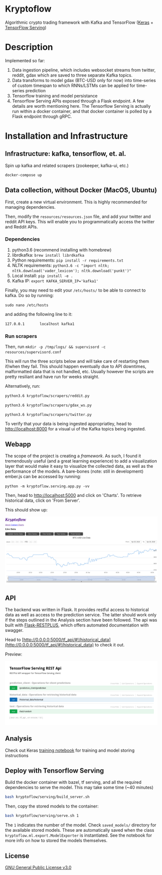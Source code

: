 Kryptoflow
==========


Algorithmic crypto trading framework with Kafka and TensorFlow ([Keras](https://keras.io/) + [TensorFlow Serving](https://www.tensorflow.org/serving/))


Description
===========

Implemented so far:

1. Data ingestion pipeline, which includes websocket streams from twitter, reddit, gdax which are saved to three separate Kafka topics.
2. Data transforms to model gdax (BTC-USD only for now) into time-series of custom timespan to which RNNs/LSTMs can be applied for time-series prediction
3. Tensorflow training and model persistance
4. Tensorflow Serving APIs exposed through a Flask endpoint. A few details are worth mentioning here. The Tensorflow Serving is actually run within a docker container, and that docker container is polled by a Flask endpoint through gRPC.

Installation and Infrastructure
===============================
## Infrastructure: kafka, tensorflow, et. al.

Spin up kafka and related scrapers (zookeeper, kafka-ui, etc.)

```bash
docker-compose up
```

## Data collection, without Docker (MacOS, Ubuntu)

First, create a new virtual environment. This is highly recommended for managing dependencies.

Then, modify the `resources/resources.json` file, and add your twitter and reddit API keys. This will enable you to programmatically access the twitter and Reddit APIs.

### Dependencies

1. python3.6 (recommend installing with homebrew)
2. librdkafka: `brew install librdkafka`
3. Python requirements: `pip install -r requirements.txt`
4. NLTK requirements: `python3.6 -c "import nltk; nltk.download('vader_lexicon'); nltk.download('punkt')"`
4. Local install: `pip install -e .`
5. Kafka IP: `export KAFKA_SERVER_IP='kafka1'`

Finally, you may need to edit your `/etc/hosts/` to be able to connect to kafka. Do so by running:

`sudo nano /etc/hosts`

and adding the following line to it:

`127.0.0.1       localhost kafka1`

### Run scrapers

Then, run `mkdir -p /tmp/logs/ && supervisord -c resources/supervisord.conf`

This will run the three scripts below and will take care of restarting them if/when they fail. This should happen eventually due to API downtimes, malformatted data that is not handled, etc. Usually however the scripts are pretty resiliant and have run for weeks straight.

Alternatively, run:

`python3.6 kryptoflow/scrapers/reddit.py`

`python3.6 kryptoflow/scrapers/gdax_ws.py`

`python3.6 kryptoflow/scrapers/twitter.py`

To verify that your data is being ingested appropriatley, head to [http://localhost:8000](http://localhost:8000) for a visual ui of the Kafka
topics being ingested.

## Webapp

The scope of the project is creating a _framework_. As such, I found it tremendously useful (and a great learning
experience) to add a visualization layer that would make it easy to visualize the collected data, as well as 
the performance of the models. A bare-bones (note: still in development) ember.js can be accessed by running:

`python -m kryptoflow.serving.app.py -vv`

Then, head to  [http://localhost:5000](http://0.0.0.0:5000) and click on 'Charts'. To retrieve historical
data, click on 'From Server'.

This should show up: 

![](resources/frontend.png)


## API

The backend was written in Flask. It provides restful access to historical data as well as access to the prediction
service. The latter should work only if the steps outlined in the Analysis section have been followed. The api was 
built with [Flask-RESTPLUS](http://flask-restplus.readthedocs.io/en/stable/), which offers automated documentation
with swagger. 

Head to [http://0.0.0.0:5000/tf_api/#!/historical_data](http://0.0.0.0:5000/tf_api/#!/historical_data) to check it out. 

Preview:

![](resources/api.png)

##  Analysis
Check out Keras [training notebook](https://github.com/carlomazzaferro/kryptoflow/blob/master/keras_training.ipynb)
for training and model storing instructions

## Deploy with Tensorflow Serving

Build the docker container with bazel, tf serving, and all the required dependencies to
serve the model. This may take some time (~40 minutes)

```bash
bash kryptoflow/serving/build_server.sh
```

Then, copy the stored models to the container:

```bash
bash kryptoflow/serving/serve.sh 1
```

The `1` indicates the number of the model. Check `saved_models/` directory for the available
stored models. These are automatically saved when the class `kryptoflow.ml.export.ModelExporter` is
instantiated. See the notebook for more info on how to stored the models themselves.


## License

[GNU General Public License v3.0](https://choosealicense.com/licenses/gpl-3.0/)


